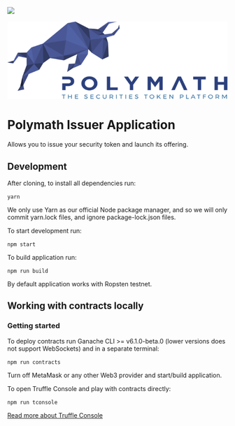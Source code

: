 <a href="https://t.me/polymathnetwork"><img src="https://img.shields.io/badge/50k+-telegram-blue.svg" target="_blank"></a>

![Polymath](Polymath.png)

# Polymath Issuer Application

Allows you to issue your security token and launch its offering.


## Development
After cloning, to install all dependencies run:
```
yarn
```
We only use Yarn as our official Node package manager, and so we will only commit yarn.lock files, and ignore package-lock.json files.

To start development run:
```
npm start
```

To build application run:
```
npm run build
```

By default application works with Ropsten testnet.

## Working with contracts locally
### Getting started
To deploy contracts run Ganache CLI >= v6.1.0-beta.0 (lower versions does not support WebSockets) and in a separate terminal:
```
npm run contracts
```

Turn off MetaMask or any other Web3 provider and start/build application.

To open Truffle Console and play with contracts directly:
```
npm run tconsole
```

[Read more about Truffle Console](http://truffleframework.com/docs/getting_started/console)